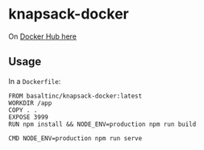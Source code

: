 # knapsack-docker

On [Docker Hub here](https://cloud.docker.com/u/basaltinc/repository/docker/basaltinc/knapsack-docker)

## Usage

In a `Dockerfile`:

```
FROM basaltinc/knapsack-docker:latest
WORKDIR /app
COPY . .
EXPOSE 3999
RUN npm install && NODE_ENV=production npm run build

CMD NODE_ENV=production npm run serve
```


